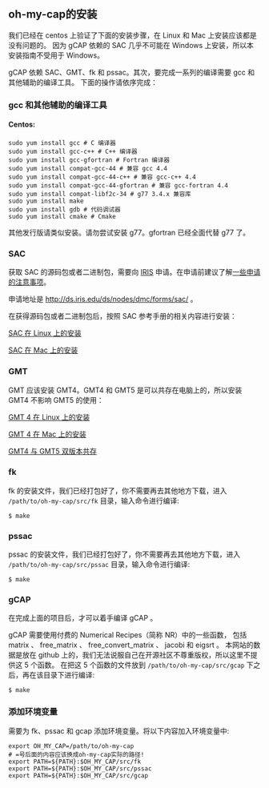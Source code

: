 ## oh-my-cap的安装

我们已经在 centos 上验证了下面的安装步骤，在 Linux 和 Mac 上安装应该都是没有问题的。
因为 gCAP 依赖的 SAC 几乎不可能在 Windows 上安装，所以本安装指南不受用于 Windows。

gCAP 依赖 SAC、GMT、fk 和 pssac。其次，要完成一系列的编译需要 gcc 和其他辅助的编译工具。
下面的操作请依序完成：

### gcc 和其他辅助的编译工具

#### Centos:

    sudo yum install gcc # C 编译器
    sudo yum install gcc-c++ # C++ 编译器
    sudo yum install gcc-gfortran # Fortran 编译器
    sudo yum install compat-gcc-44 # 兼容 gcc 4.4
    sudo yum install compat-gcc-44-c++ # 兼容 gcc-c++ 4.4
    sudo yum install compat-gcc-44-gfortran # 兼容 gcc-fortran 4.4
    sudo yum install compat-libf2c-34 # g77 3.4.x 兼容库
    sudo yum install make
    sudo yum install gdb # 代码调试器
    sudo yum install cmake # Cmake
    
其他发行版请类似安装。请勿尝试安装 g77。gfortran 已经全面代替 g77 了。

### SAC

获取 SAC 的源码包或者二进制包，需要向 [IRIS](https://www.iris.edu/hq/) 申请。在申请前建议了解[一些申请的注意事项](https://seisman.github.io/SAC_Docs_zh/introduction/request.html)。

申请地址是 <http://ds.iris.edu/ds/nodes/dmc/forms/sac/> 。

在获得源码包或者二进制包后，按照 SAC 参考手册的相关内容进行安装：

[SAC 在 Linux 上的安装](https://seisman.github.io/SAC_Docs_zh/introduction/linux-install.html)

[SAC 在 Mac 上的安装](https://seisman.github.io/SAC_Docs_zh/introduction/mac-install.html)

### GMT

GMT 应该安装 GMT4。GMT4 和 GMT5 是可以共存在电脑上的，所以安装 GMT4 不影响 GMT5 的使用：

[GMT 4 在 Linux 上的安装](https://seisman.info/install-gmt4-under-linux.html)

[GMT 4 在 Mac 上的安装](https://seisman.info/install-gmt4-under-mac.html)

[GMT4 与 GMT5 双版本共存](https://seisman.info/multiple-versions-of-gmt.html)

### fk

fk 的安装文件，我们已经打包好了，你不需要再去其他地方下载，进入 `/path/to/oh-my-cap/src/fk` 目录，输入命令进行编译:

    $ make

### pssac

pssac 的安装文件，我们已经打包好了，你不需要再去其他地方下载，进入 `/path/to/oh-my-cap/src/pssac` 目录，输入命令进行编译:

    $ make

### gCAP

在完成上面的项目后，才可以着手编译 gCAP 。

gCAP 需要使用付费的 Numerical Recipes（简称 NR）中的一些函数，
包括 matrix 、 free_matrix 、 free_convert_matrix 、 jacobi 和 eigsrt 。
本网站的数据是放在 github 上的，我们无法说服自己在开源社区不尊重版权，所以这里不提供这 5 个函数。
在把这 5 个函数的文件放到 `/path/to/oh-my-cap/src/gcap` 下之后，再在该目录下进行编译:

    $ make

### 添加环境变量

需要为 fk、pssac 和 gcap 添加环境变量。将以下内容加入环境变量中:

    export OH_MY_CAP=/path/to/oh-my-cap
    # =号后面的内容应该换成oh-my-cap实际的路径!
    export PATH=${PATH}:$OH_MY_CAP/src/fk
    export PATH=${PATH}:$OH_MY_CAP/src/pssac
    export PATH=${PATH}:$OH_MY_CAP/src/gcap
